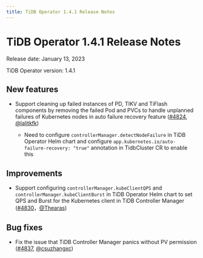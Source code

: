 ```yaml
---
title: TiDB Operator 1.4.1 Release Notes
---
```


# TiDB Operator 1.4.1 Release Notes

Release date: January 13, 2023

TiDB Operator version: 1.4.1

## New features

- Support cleaning up failed instances of PD, TIKV and TiFlash components by removing the failed Pod and PVCs to handle unplanned failures of Kubernetes nodes in auto failure recovery feature ([#4824](https://github.com/pingcap/tidb-operator/pull/4824), [@lalitkfk](https://github.com/lalitkfk))

    - Need to configure `controllerManager.detectNodeFailure` in TiDB Operator Helm chart and configure `app.kubernetes.io/auto-failure-recovery: "true"` annotation in TidbCluster CR to enable this

## Improvements

- Support configuring `controllerManager.kubeClientQPS` and `controllerManager.kubeClientBurst` in TiDB Operator Helm chart to set QPS and Burst for the Kubernetes client in TiDB Controller Manager ([#4830](https://github.com/pingcap/tidb-operator/pull/4830)，[@Thearas](https://github.com/Thearas))

## Bug fixes

- Fix the issue that TiDB Controller Manager panics without PV permission ([#4837](https://github.com/pingcap/tidb-operator/pull/4837), [@csuzhangxc](https://github.com/csuzhangxc))
